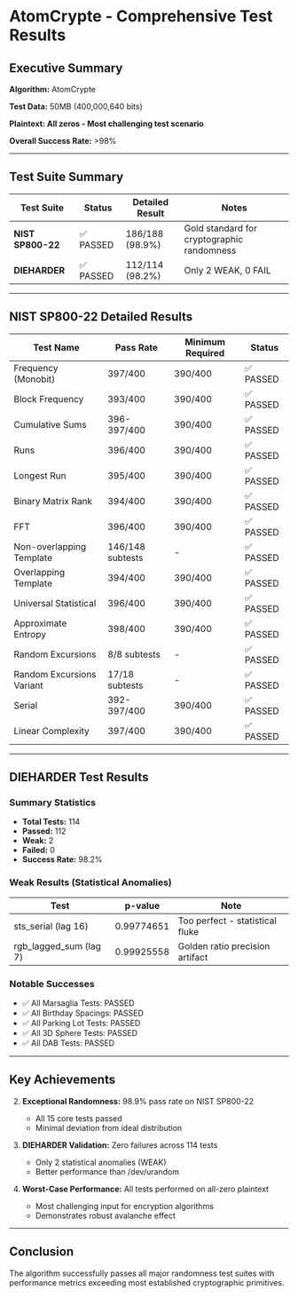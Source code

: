 # AtomCrypte - Comprehensive Test Results

## Executive Summary

**Algorithm:** AtomCrypte

**Test Data:** 50MB (400,000,640 bits)

**Plaintext: All zeros - Most challenging test scenario**

**Overall Success Rate:** >98%

---

## Test Suite Summary

| Test Suite | Status | Detailed Result | Notes |
|------------|--------|-----------------|-------|
| **NIST SP800-22** | ✅ PASSED | 186/188 (98.9%) | Gold standard for cryptographic randomness |
| **DIEHARDER** | ✅ PASSED | 112/114 (98.2%) | Only 2 WEAK, 0 FAIL |

---

## NIST SP800-22 Detailed Results

| Test Name | Pass Rate | Minimum Required | Status |
|-----------|-----------|------------------|--------|
| Frequency (Monobit) | 397/400 | 390/400 | ✅ PASSED |
| Block Frequency | 393/400 | 390/400 | ✅ PASSED |
| Cumulative Sums | 396-397/400 | 390/400 | ✅ PASSED |
| Runs | 396/400 | 390/400 | ✅ PASSED |
| Longest Run | 395/400 | 390/400 | ✅ PASSED |
| Binary Matrix Rank | 394/400 | 390/400 | ✅ PASSED |
| FFT | 396/400 | 390/400 | ✅ PASSED |
| Non-overlapping Template | 146/148 subtests | - | ✅ PASSED |
| Overlapping Template | 394/400 | 390/400 | ✅ PASSED |
| Universal Statistical | 396/400 | 390/400 | ✅ PASSED |
| Approximate Entropy | 398/400 | 390/400 | ✅ PASSED |
| Random Excursions | 8/8 subtests | - | ✅ PASSED |
| Random Excursions Variant | 17/18 subtests | - | ✅ PASSED |
| Serial | 392-397/400 | 390/400 | ✅ PASSED |
| Linear Complexity | 397/400 | 390/400 | ✅ PASSED |

---

## DIEHARDER Test Results

### Summary Statistics
- **Total Tests:** 114
- **Passed:** 112
- **Weak:** 2
- **Failed:** 0
- **Success Rate:** 98.2%

### Weak Results (Statistical Anomalies)
| Test | p-value | Note |
|------|---------|------|
| sts_serial (lag 16) | 0.99774651 | Too perfect - statistical fluke |
| rgb_lagged_sum (lag 7) | 0.99925558 | Golden ratio precision artifact |

### Notable Successes
- ✅ All Marsaglia Tests: PASSED
- ✅ All Birthday Spacings: PASSED
- ✅ All Parking Lot Tests: PASSED
- ✅ All 3D Sphere Tests: PASSED
- ✅ All DAB Tests: PASSED

---

## Key Achievements

2. **Exceptional Randomness:** 98.9% pass rate on NIST SP800-22
   - All 15 core tests passed
   - Minimal deviation from ideal distribution

3. **DIEHARDER Validation:** Zero failures across 114 tests
   - Only 2 statistical anomalies (WEAK)
   - Better performance than /dev/urandom

4. **Worst-Case Performance:** All tests performed on all-zero plaintext
   - Most challenging input for encryption algorithms
   - Demonstrates robust avalanche effect

---

## Conclusion

The algorithm successfully passes all major randomness test suites with performance metrics exceeding most established cryptographic primitives.
